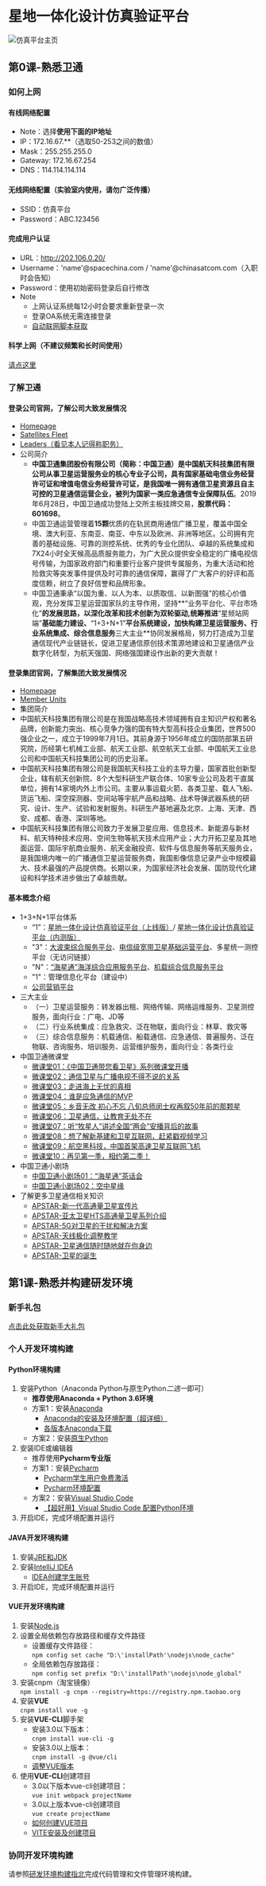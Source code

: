 # 星地一体化设计仿真验证平台
![仿真平台主页](images/平台宣传页.png)

## 第0课-熟悉卫通
### 如何上网
#### 有线网络配置
  + Note：选择**使用下面的IP地址**
  + IP：172.16.67.**（选取50-253之间的数值）
  + Mask：255.255.255.0
  + Gateway: 172.16.67.254
  + DNS：114.114.114.114

#### 无线网络配置（实验室内使用，请勿广泛传播）
  + SSID：仿真平台
  + Password：ABC.123456

#### 完成用户认证
  + URL：http://202.106.0.20/
  + Username：'name'@spacechina.com / 'name'@chinasatcom.com（入职时会告知）
  + Password：使用初始密码登录后自行修改
  + Note
    + 上网认证系统每12小时会要求重新登录一次
    + 登录OA系统无需连接登录
    + [自动联网脚本获取](http://172.16.67.33:8081/02-sourcecode/auto_web_login/)

#### 科学上网（不建议频繁和长时间使用）
  [请点这里](https://github.com/Alvin9999/new-pac/wiki/ss%E5%85%8D%E8%B4%B9%E8%B4%A6%E5%8F%B7)

### 了解卫通
#### 登录公司官网，了解公司大致发展情况
  + [Homepage](http://www.chinasatcom.com/)
  + [Satellites Fleet](http://www.chinasatcom.com/n782704/n3412226/index.htm)
  + [Leaders（看见本人记得称职务）](http://www.chinasatcom.com/n782699/n782749/index.html)
  + 公司简介
    + **中国卫通集团股份有限公司（简称：中国卫通）是中国航天科技集团有限公司从事卫星运营服务业的核心专业子公司，具有国家基础电信业务经营许可证和增值电信业务经营许可证，是我国唯一拥有通信卫星资源且自主可控的卫星通信运营企业，被列为国家一类应急通信专业保障队伍**。2019年6月28日，中国卫通成功登陆上交所主板挂牌交易，**股票代码：601698**。<br/>
    + 中国卫通运营管理着**15颗**优质的在轨民商用通信广播卫星，覆盖中国全境、澳大利亚、东南亚、南亚、中东以及欧洲、非洲等地区。公司拥有完善的基础设施、可靠的测控系统、优秀的专业化团队、卓越的系统集成和7X24小时全天候高品质服务能力，为广大民众提供安全稳定的广播电视信号传输，为国家政府部门和重要行业客户提供专属服务，为重大活动和抢险救灾等突发事件提供及时可靠的通信保障，赢得了广大客户的好评和高度信赖，树立了良好信誉和品牌形象。<br/> 
    + 中国卫通秉承“以国为重、以人为本、以质取信、以新图强”的核心价值观，充分发挥卫星运营国家队的主导作用，坚持**“业务平台化、平台市场化”**的发展思路，以深化改革和技术创新为双轮驱动,统筹推进**“星频站网端”**基础能力建设、**“1+3+N+1”**平台系统建设，加快构建卫星运营服务、行业系统集成、综合信息服务**三大主业**协同发展格局，努力打造成为卫星通信现代产业链链长，促进卫星通信原创技术策源地建设和卫星通信产业数字化转型，为航天强国、网络强国建设作出新的更大贡献！<br/>

#### 登录集团官网，了解集团大致发展情况
  + [Homepage](http://www.spacechina.com/n25/index.html)
  + [Member Units](http://www.spacechina.com/n25/n150/n284/n298/index.html)
  + 集团简介
  + 中国航天科技集团有限公司是在我国战略高技术领域拥有自主知识产权和著名品牌，创新能力突出、核心竞争力强的国有特大型高科技企业集团，世界500强企业之一，成立于1999年7月1日。其前身源于1956年成立的国防部第五研究院，历经第七机械工业部、航天工业部、航空航天工业部、中国航天工业总公司和中国航天科技集团公司的历史沿革。
  + 中国航天科技集团有限公司是我国航天科技工业的主导力量，国家首批创新型企业，辖有航天创新院、8个大型科研生产联合体、10家专业公司及若干直属单位，拥有14家境内外上市公司。主要从事运载火箭、各类卫星、载人飞船、货运飞船、深空探测器、空间站等宇航产品和战略、战术导弹武器系统的研究、设计、生产、试验和发射服务。科研生产基地遍及北京、上海、天津、西安、成都、香港、深圳等地。
  + 中国航天科技集团有限公司致力于发展卫星应用、信息技术、新能源与新材料、航天特种技术应用、空间生物等航天技术应用产业；大力开拓卫星及其地面运营、国际宇航商业服务、航天金融投资、软件与信息服务等航天服务业，是我国境内唯一的广播通信卫星运营服务商，我国影像信息记录产业中规模最大、技术最强的产品提供商。长期以来，为国家经济社会发展、国防现代化建设和科学技术进步做出了卓越贡献。

#### 基本概念介绍
  + 1+3+N+1平台体系
    + “1”：[星地一体化设计仿真验证平台（上线版）](http://172.16.67.32:8095/)/ [星地一体化设计仿真验证平台（内测版）](http://172.16.67.32:8094/wxzy/#)
    + "3"：[大波束综合服务平台](https://www.mychinasat.com/#/home)、[电信级宽带卫星基础运营平台](https://www.satzone.com/#/index)、多星统一测控平台（无访问链接）
    + "N"：[“海星通”海洋综合应用服务平台](http://gnms.sinosat.com.cn:6868/Default.aspx?Parameter=+cm9262GfAppaP16fdXfsyIP663wn0Uz4Roc3C8fJKmYeq2Rk3Verja8n0a0dRo3)、[机载综合信息服务平台](http://ground.aerosatlink.com/login/#/login)
    + "1"：管理信息化平台（建设中）
    + [公司营销平台](http://172.16.67.33:8081/03-material/%E5%BE%81%E6%B1%82%E6%84%8F%E8%A7%81%E6%95%B0%E5%AD%97%E5%8C%96%E8%90%A5%E9%94%80%E5%B9%B3%E5%8F%B0%E7%AB%8B%E9%A1%B9%E6%B1%87%E6%8A%A5.pdf)
  + 三大主业
    + （一）卫星运营服务：转发器出租、网络传输、网络运维服务、卫星测控服务，面向行业：广电、JD等
    + （二）行业系统集成：应急救灾、泛在物联，面向行业：林草、救灾等
    + （三）综合信息服务：机载通信、船载通信、应急通信、普遍服务、泛在物联、咨询服务、培训服务、运营维护服务，面向行业：各类行业
  + 中国卫通微课堂
    + [微课堂01：《中国卫通带您看卫星》系列微课堂开播](http://mp.weixin.qq.com/s?__biz=MzA3NTE4ODAyMg==&mid=2650574776&idx=1&sn=63184fae64266036c13fbefb3f651754&chksm=877c7de1b00bf4f7c54eaf407ca009dcefdf9b142c369eec938320a84e3f4bdbc3f576bed468&scene=21#wechat_redirect)
    + [微课堂02：通信卫星与广播电视不得不说的关系](http://mp.weixin.qq.com/s?__biz=MzA3NTE4ODAyMg==&mid=2650574825&idx=1&sn=dc56a5d09031b442bd13e99d4b8e5945&chksm=877c7db0b00bf4a66a21775a0eb7e1862a6a91ab76b2111514129db14a00b685c4604e69d9d4&scene=21#wechat_redirect)
    + [微课堂03：走进海上无忧的真相](http://mp.weixin.qq.com/s?__biz=MzA3NTE4ODAyMg==&mid=2650574851&idx=1&sn=71c413b9a957f88fa038feb61b89a57d&chksm=877c625ab00beb4c31d11670f3d52ebcc94898bdbfd29a9621515894eef83bc0fab15fbf6b5d&scene=21#wechat_redirect)
    + [微课堂04：谁是应急通信的MVP](http://mp.weixin.qq.com/s?__biz=MzA3NTE4ODAyMg==&mid=2650574889&idx=1&sn=0e275ae3bff1d987ced6809af9377a12&chksm=877c6270b00beb66b5545a6e62f5f833fbe50d5f3d8dce27b7f7dd12e7c552f55eb93f40415e&scene=21#wechat_redirect)
    + [微课堂05：乡音无改 初心不忘 八旬总师闵士权再叙50年前的那颗星](http://mp.weixin.qq.com/s?__biz=MzA3NTE4ODAyMg==&mid=2650574950&idx=1&sn=bbe42b13478da60bab3f4f5e07b41b15&chksm=877c623fb00beb29856b033b3ce83360e2b857e4b0727adff4ac3e266f34eef335f4840463ae&scene=21#wechat_redirect)
    + [微课堂06：卫星通信，让教育无处不在](http://mp.weixin.qq.com/s?__biz=MzA3NTE4ODAyMg==&mid=2650575023&idx=1&sn=f0cfbd45c97cb5f0c87217b88295e8a9&chksm=877c62f6b00bebe01175a57f323569c20a57247c3d115a0810aa60ace9f4ec30f6863d73407f&scene=21#wechat_redirect)
    + [微课堂07：听“牧星人”讲述全国“两会”安播背后的故事](http://mp.weixin.qq.com/s?__biz=MzA3NTE4ODAyMg==&mid=2650575237&idx=1&sn=148051d6d95b4021147ffea617b0de4e&chksm=877c63dcb00beacadb44de26b2ee3351c866b83b04d72698f5d1f4bb8036e47c36cf25412d27&scene=21#wechat_redirect)
    + [微课堂08：想了解新基建和卫星互联网，赶紧戳视频学习](http://mp.weixin.qq.com/s?__biz=MzA3NTE4ODAyMg==&mid=2650575671&idx=1&sn=e569136acb3ccdc31634ec988052b316&chksm=877c616eb00be87898404da5987d340b716bf3e3be9861311e1e3e968e4c3e4ca3fbfddd9d81&scene=21#wechat_redirect)
    + [微课堂09：航空黑科技，中国首架高速卫星互联网飞机](http://mp.weixin.qq.com/s?__biz=MzA3NTE4ODAyMg==&mid=2650575930&idx=1&sn=ae1a5c7844bb9fb91d31498a11cf1769&chksm=877c6663b00bef759c91b6bfc1ce441248914c2bbaa4f366ec1b45218c64d6e39a822919c983&scene=21#wechat_redirect)
    + [微课堂10：再见第一季，相约第二季！](https://mp.weixin.qq.com/s/PFSLSY6SA6RZJGY5OkEfYA)
  + 中国卫通小剧场
    + [中国卫通小剧场01：“海星通”茶话会](https://mp.weixin.qq.com/s/0-4uAN3uN8j071uBQJQhwQ)
    + [中国卫通小剧场02：空中星缘](https://mp.weixin.qq.com/s/3zlSEXtoXT9xyZAP2xPzkA)
  + 了解更多卫星通信相关知识
    + [APSTAR-新一代高通量卫星宣传片](https://www.apstar.com/cn/apstar-video/apstar-hts/)
    + [APSTAR-亚太卫星HTS高通量卫星系列介绍](https://www.apstar.com/cn/apstar-video/%e4%ba%9e%e5%a4%aa%e8%a1%9b%e6%98%9fhts%e9%ab%98%e9%80%9a%e9%87%8f%e8%a1%9b%e6%98%9f%e7%b3%bb%e5%88%97%e4%bb%8b%e7%b4%b9/)
    + [APSTAR-5G对卫星的干扰和解决方案](https://www.apstar.com/cn/apstar-video/5g%e5%b0%8d%e8%a1%9b%e6%98%9f%e7%9a%84%e5%b9%b2%e6%93%be%e5%92%8c%e8%a7%a3%e6%b1%ba%e6%96%b9%e6%a1%88/)
    + [APSTAR-天线极化调整教学](https://www.apstar.com/cn/apstar-video/plan-to-adjust-teaching/)
    + [APSTAR-卫星通信随时随地就在你身边](https://www.apstar.com/cn/apstar-video/satellite-close-to-you/)
    + [APSTAR-卫星的诞生](https://www.apstar.com/cn/apstar-video/birth-of-satellite/)

## 第1课-熟悉并构建研发环境
### 新手礼包
[点击此处获取新手大礼包](http://172.16.67.33:8081/)

### 个人开发环境构建
#### **Python**环境构建
1. 安装Python（Anaconda Python与原生Python*二选一*即可）
   + **推荐使用Anaconda + Python 3.6环境**
   + 方案1：安装[Anaconda](https://www.anaconda.com/products/distribution)
     + [Anaconda的安装及环境配置（超详细）](https://blog.csdn.net/weixin_45552475/article/details/124324671)
     + [各版本Anaconda下载](https://repo.anaconda.com/archive/)
   + 方案2：安装[原生Python](https://www.python.org/)
2. 安装IDE或编辑器
   + 推荐使用**Pycharm专业版**
   + 方案1：安装[Pycharm](https://www.jetbrains.com/pycharm/)
     + [Pycharm学生用户免费激活](https://blog.csdn.net/puppyoo/article/details/120888438)
     + [Pycharm环境配置](https://blog.csdn.net/m0_65100075/article/details/125080083)
   + 方案2：安装[Visual Studio Code](https://code.visualstudio.com/)
     + [【超好用】Visual Studio Code 配置Python环境](https://blog.csdn.net/qq_46092061/article/details/122438823)
3. 开启IDE，完成环境配置并运行

#### **JAVA**开发环境构建
1. 安装[JRE和JDK](https://www.oracle.com/java/technologies/downloads/#java8)
2. 安装[IntelliJ IDEA](https://www.jetbrains.com/idea/)
   + [IDEA创建学生账号](https://blog.csdn.net/hhh_ainihxh/article/details/80507179) 
3. 开启IDE，完成环境配置并运行

#### **VUE**开发环境构建
1. 安装[Node.js](http://nodejs.cn/download/)
2. 设置全局依赖包存放路径和缓存文件路径
   + 设置缓存文件路径：<br/>
   `npm config set cache "D:\'installPath'\nodejs\node_cache"`
   + 全局依赖包存放路径：<br/>
   `npm config set prefix "D:\'installPath'\nodejs\node_global"`
3. 安装cnpm（淘宝镜像）<br/>
   `npm install -g cnpm --registry=https://registry.npm.taobao.org`
4. 安装**VUE**<br/>
   `cnpm install vue -g`
5. 安装**VUE-CLI**脚手架<br/>
   + 安装3.0以下版本：<br/>
   `cnpm install vue-cli -g`
   + 安装3.0以上版本：<br/>
   `cnpm install -g @vue/cli`
   + [调整VUE版本](https://blog.csdn.net/weixin_43279985/article/details/104841143)
6. 使用**VUE-CLI**创建项目
   + 3.0以下版本vue-cli创建项目：<br/>
   `vue init webpack projectName`
   + 3.0以上版本vue-cli创建项目<br/>
   `vue create projectName`
   + [如何创建VUE项目](https://www.cnblogs.com/plBlog/p/13968242.html)
   + [VITE安装及创建项目](https://blog.csdn.net/bakelFF/article/details/124672187)

### 协同开发环境构建
请参照[研发环境构建指北](https://github.com/Charleswyt/FZPT-Guidance/blob/main/guidance/services.md)完成代码管理和文件管理环境构建。
